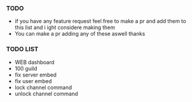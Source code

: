 ### TODO

- if you have any feature request feel free to make a pr and add them to this list and i ight considere making them
- You can make a pr adding any of these aswell thanks

### TODO LIST

- WEB dashboard
- 100 guild
- fix server embed
- fix user embed
- lock channel command
- unlock channel command
